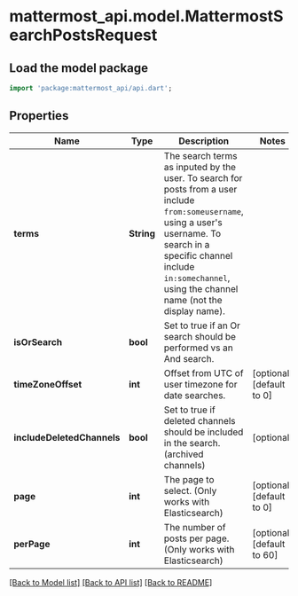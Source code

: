 # mattermost_api.model.MattermostSearchPostsRequest

## Load the model package
```dart
import 'package:mattermost_api/api.dart';
```

## Properties
Name | Type | Description | Notes
------------ | ------------- | ------------- | -------------
**terms** | **String** | The search terms as inputed by the user. To search for posts from a user include `from:someusername`, using a user's username. To search in a specific channel include `in:somechannel`, using the channel name (not the display name). | 
**isOrSearch** | **bool** | Set to true if an Or search should be performed vs an And search. | 
**timeZoneOffset** | **int** | Offset from UTC of user timezone for date searches. | [optional] [default to 0]
**includeDeletedChannels** | **bool** | Set to true if deleted channels should be included in the search. (archived channels) | [optional] 
**page** | **int** | The page to select. (Only works with Elasticsearch) | [optional] [default to 0]
**perPage** | **int** | The number of posts per page. (Only works with Elasticsearch) | [optional] [default to 60]

[[Back to Model list]](../GENERATED_README.md#documentation-for-models) [[Back to API list]](../GENERATED_README.md#documentation-for-api-endpoints) [[Back to README]](../GENERATED_README.md)


